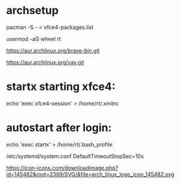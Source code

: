 # archsetup

pacman -S - < xfce4-packages.list

usermod -aG wheel rt

https://aur.archlinux.org/brave-bin.git

https://aur.archlinux.org/yay.git

# startx starting xfce4:
echo 'exec xfce4-session' > /home/rt/.xinitrc
# autostart after login:
echo 'exec startx' > /home/rt/.bash_profile


/etc/systemd/system.conf
DefaultTimeoutStopSec=10s

https://icon-icons.com/downloadimage.php?id=145482&root=2389/SVG/&file=arch_linux_logo_icon_145482.svg
